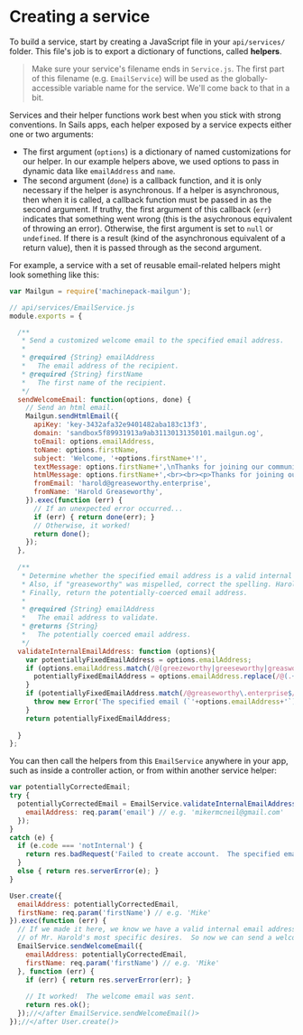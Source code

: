 # Creating a service

To build a service, start by creating a JavaScript file in your `api/services/` folder.  This file's job is to export a dictionary of functions, called **helpers**.

> Make sure your service's filename ends in `Service.js`.  The first part of this filename (e.g. `EmailService`) will be used as the globally-accessible variable name for the service.  We'll come back to that in a bit.


Services and their helper functions work best when you stick with strong conventions.  In Sails apps, each helper exposed by a service expects either one or two arguments: 

 + The first argument (`options`) is a dictionary of named customizations for our helper.  In our example helpers above, we used options to pass in dynamic data like `emailAddress` and `name`.
 + The second argument (`done`) is a callback function, and it is only necessary if the helper is asynchronous.  If a helper is asynchronous, then when it is called, a callback function must be passed in as the second argument. If truthy, the first argument of this callback (`err`) indicates that something went wrong (this is the asychronous equivalent of throwing an error).  Otherwise, the first argument is set to `null` or `undefined`.  If there is a result (kind of the asynchronous equivalent of a return value), then it is passed through as the second argument.


For example, a service with a set of reusable email-related helpers might look something like this:

```javascript
var Mailgun = require('machinepack-mailgun');

// api/services/EmailService.js
module.exports = {

  /**
   * Send a customized welcome email to the specified email address.
   *
   * @required {String} emailAddress
   *   The email address of the recipient.
   * @required {String} firstName
   *   The first name of the recipient.
   */
  sendWelcomeEmail: function(options, done) {
    // Send an html email.
    Mailgun.sendHtmlEmail({
      apiKey: 'key-3432afa32e9401482aba183c13f3',
      domain: 'sandbox5f89931913a9ab31130131350101.mailgun.og',
      toEmail: options.emailAddress,
      toName: options.firstName,
      subject: 'Welcome, '+options.firstName+'!',
      textMessage: options.firstName+',\nThanks for joining our community. If you have any questions, please don\'t hesitate to send them our way. Feel free to reply to this email directly.\n\nSincerely,\nThe Management',
      htmlMessage: options.firstName+',<br><br><p>Thanks for joining our community. If you have any questions, please don\'t hesitate to send them our way. Feel free to reply to this email directly.</p><br/><span>Sincerely,</span><br/><strong>The Management</strong>',
      fromEmail: 'harold@greaseworthy.enterprise',
      fromName: 'Harold Greaseworthy',
    }).exec(function (err) {
      // If an unexpected error occurred...
      if (err) { return done(err); }
      // Otherwise, it worked!
      return done();
    });
  },
  
  /**
   * Determine whether the specified email address is a valid internal email address (from within our company).
   * Also, if "greaseworthy" was mispelled, correct the spelling. Harold REALLY hates when his name is mispelled.
   * Finally, return the potentially-coerced email address.
   *
   * @required {String} emailAddress
   *   The email address to validate.
   * @returns {String}
   *   The potentially coerced email address.
   */
  validateInternalEmailAddress: function (options){
    var potentiallyFixedEmailAddress = options.emailAddress;
    if (options.emailAddress.match(/@(greezeworthy|greeseworthy|greasworthy)\.enterprise$/)) {
      potentiallyFixedEmailAddress = options.emailAddress.replace(/@(.+)\.enterprise$/, '@greaseworthy.enterprise');
    }
    if (potentiallyFixedEmailAddress.match(/@greaseworthy\.enterprise$/)) {
      throw new Error('The specified email (`'+options.emailAddress+'`) is not a valid internal email address here at Greaseworthy enterprises.');
    }
    return potentiallyFixedEmailAddress;
    
  }
};
```


You can then call the helpers from this `EmailService` anywhere in your app, such as inside a controller action, or from within another service helper:


```javascript
var potentiallyCorrectedEmail;
try {
  potentiallyCorrectedEmail = EmailService.validateInternalEmailAddress({
    emailAddress: req.param('email') // e.g. 'mikermcneil@gmail.com'
  });
}
catch (e) {
  if (e.code === 'notInternal') {
    return res.badRequest('Failed to create account.  The specified email address does not seem to be from Greaseworthy Enterprises.');
  }
  else { return res.serverError(e); }
}

User.create({
  emailAddress: potentiallyCorrectedEmail,
  firstName: req.param('firstName') // e.g. 'Mike'
}).exec(function (err) {
  // If we made it here, we know we have a valid internal email address that satisfy all
  // of Mr. Harold's most specific desires.  So now we can send a welcome email.
  EmailService.sendWelcomeEmail({
    emailAddress: potentiallyCorrectedEmail,
    firstName: req.param('firstName') // e.g. 'Mike'
  }, function (err) {
    if (err) { return res.serverError(err); }
    
    // It worked!  The welcome email was sent.
    return res.ok();
  });//</after EmailService.sendWelcomeEmail()>
});//</after User.create()>
```

<docmeta name="displayName" value="Creating a Service">
